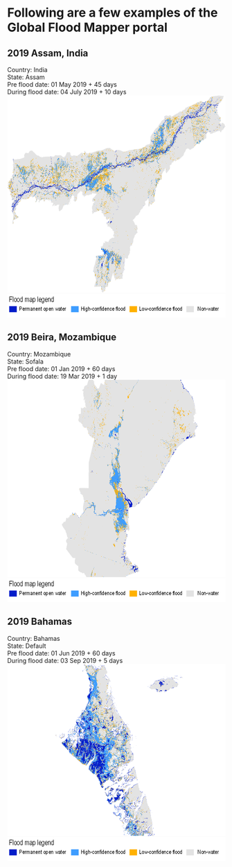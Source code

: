 # Following are a few examples of the Global Flood Mapper portal

## 2019 Assam, India<br/>
Country: India<br/>
State: Assam<br/>
Pre flood date: 01 May 2019 + 45 days<br/>
During flood date: 04 July 2019 + 10 days<br/>
<img src="../../media/expl/2019_Assam.png" height="455" width="700"><br/>
<img src="../../media/legend.png" height="55" width="730"><br/>

## 2019 Beira, Mozambique<br/>
Country: Mozambique<br/>
State: Sofala<br/>
Pre flood date: 01 Jan 2019 + 60 days<br/>
During flood date: 19 Mar 2019 + 1 day<br/>
<img src="../../media/expl/2019_Beira.png" height="455" width="700"><br/>
<img src="../../media/legend.png" height="55" width="730"><br/>

## 2019 Bahamas<br/>
Country: Bahamas<br/>
State: Default<br/>
Pre flood date: 01 Jun 2019 + 60 days<br/>
During flood date: 03 Sep 2019 + 5 days<br/>
<img src="../../media/expl/2019_Bahamas.png" height="396" width="700"><br/>
<img src="../../media/legend.png" height="55" width="730"><br/>
